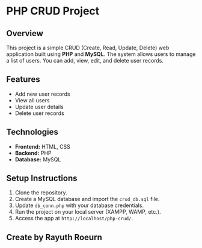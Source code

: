 # PHP CRUD Project

## Overview
This project is a simple CRUD (Create, Read, Update, Delete) web application built using **PHP** and **MySQL**. The system allows users to manage a list of users. You can add, view, edit, and delete user records.

## Features
- Add new user records
- View all users
- Update user details
- Delete user records

## Technologies
- **Frontend:** HTML, CSS
- **Backend:** PHP
- **Database:** MySQL

## Setup Instructions
1. Clone the repository.
2. Create a MySQL database and import the `crud_db.sql` file.
3. Update `db_conn.php` with your database credentials.
4. Run the project on your local server (XAMPP, WAMP, etc.).
5. Access the app at `http://localhost/php-crud/`.

## Create by Rayuth Roeurn

